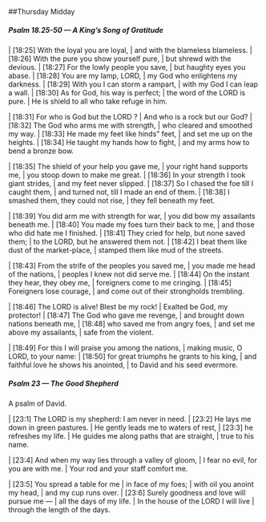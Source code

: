 ##Thursday Midday

##### Psalm 18.25-50 — A King’s Song of Gratitude #####

|   [18:25] With the loyal you are loyal,
|    and with the blameless blameless.
|   [18:26] With the pure you show yourself pure,
|    but shrewd with the devious.
|   [18:27] For the lowly people you save,
|    but haughty eyes you abase.
|   [18:28] You are my lamp, LORD,
|    my God who enlightens my darkness.
|   [18:29] With you I can storm a rampart,
|    with my God I can leap a wall.
|   [18:30] As for God, his way is perfect;
|    the word of the LORD is pure.
|    He is shield to all who take refuge in him.

|   [18:31] For who is God but the LORD ?
|    And who is a rock but our God?
|   [18:32] The God who arms me with strength,
|    who cleared and smoothed my way.
|   [18:33] He made my feet like hinds” feet,
|    and set me up on the heights.
|   [18:34] He taught my hands how to fight,
|    and my arms how to bend a bronze bow.

|   [18:35] The shield of your help you gave me,
|    your right hand supports me,
|    you stoop down to make me great.
|   [18:36] In your strength I took giant strides,
|    and my feet never slipped.
|   [18:37] So I chased the foe till I caught them,
|    and turned not, till I made an end of them.
|   [18:38] I smashed them, they could not rise,
|    they fell beneath my feet.

|   [18:39] You did arm me with strength for war,
|    you did bow my assailants beneath me.
|   [18:40] You made my foes turn their back to me,
|    and those who did hate me I finished.
|   [18:41] They cried for help, but none saved them;
|    to the LORD, but he answered them not.
|   [18:42] I beat them like dust of the market-place,
|    stamped them like mud of the streets.

|   [18:43] From the strife of the peoples you saved me,
|    you made me head of the nations,
|    peoples I knew not did serve me.
|   [18:44] On the instant they hear, they obey me,
|    foreigners come to me cringing.
|   [18:45] Foreigners lose courage,
|    and come out of their strongholds trembling.

|   [18:46] The LORD is alive! Blest be my rock!
|    Exalted be God, my protector!
|   [18:47] The God who gave me revenge,
|    and brought down nations beneath me,
|   [18:48] who saved me from angry foes,
|    and set me above my assailants,
|    safe from the violent.

|   [18:49] For this I will praise you among the nations,
|    making music, O LORD, to your name:
|   [18:50] for great triumphs he grants to his king,
|    and faithful love he shows his anointed,
|    to David and his seed evermore.

##### Psalm 23 — The Good Shepherd #####

A psalm of David.

|   [23:1] The LORD is my shepherd: I am never in need.
|     [23:2] He lays me down in green pastures.
|  He gently leads me to waters of rest,
|     [23:3] he refreshes my life.
|  He guides me along paths that are straight,
|    true to his name.

|   [23:4] And when my way lies through a valley of gloom,
|    I fear no evil, for you are with me.
|  Your rod and your staff comfort me.

|   [23:5] You spread a table for me
|    in face of my foes;
|  with oil you anoint my head,
|    and my cup runs over.
|   [23:6] Surely goodness and love will pursue me —
|    all the days of my life.
|  In the house of the LORD I will live
|    through the length of the days.


